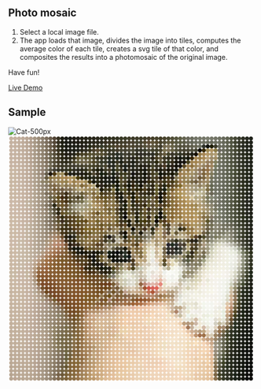 Photo mosaic
------------

1. Select a local image file.
2. The app loads that image, divides the image into tiles, computes the average
   color of each tile, creates a svg tile of that color, and
   composites the results into a photomosaic of the original image.

Have fun!

[Live Demo](https://vivekimsit.github.io/mosaic.js/)


Sample
------------
![Cat-500px](img/mosaic-500px.jpg)
![Cat-mosaic-500px](img/cat-mosaic-500px.png)
